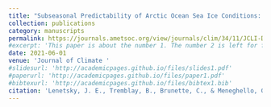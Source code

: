 ```yaml
---
title: "Subseasonal Predictability of Arctic Ocean Sea Ice Conditions: Bering Strait and Ekman-Driven Ocean Heat Transport"
collection: publications
category: manuscripts
permalink: https://journals.ametsoc.org/view/journals/clim/34/11/JCLI-D-20-0544.1.xml #/publication/Lenetskyetal2021
#excerpt: 'This paper is about the number 1. The number 2 is left for future work.'
date: 2021-06-01
venue: 'Journal of Climate '
#slidesurl: 'http://academicpages.github.io/files/slides1.pdf'
#paperurl: 'http://academicpages.github.io/files/paper1.pdf'
#bibtexurl: 'http://academicpages.github.io/files/bibtex1.bib'
citation: 'Lenetsky, J. E., Tremblay, B., Brunette, C., & Meneghello, G. (2021). Sub-seasonal predictability of Arctic Ocean sea ice conditions: Bering Strait and Ekman-driven ocean heat transport. Journal of Climate, 34(11), 4449–4462. DOI: 10.1175/JCLI-D-20-0544.1'
---
```


<!-- The contents above will be part of a list of publications, if the user clicks the link for the publication than the contents of section will be rendered as a full page, allowing you to provide more information about the paper for the reader. When publications are displayed as a single page, the contents of the above "citation" field will automatically be included below this section in a smaller font. -->
